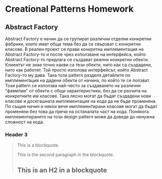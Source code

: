 Creational Patterns Homework
====================

Abstract Factory
---------------------

Abstract Factory е начин да се групират различни отделни конкретни фабрики, които имат обща тема без да се свързват с конкретни класове. В реален проект се прави конкретна имплементация на Abstract Factory-то и после чрез използване на интерфейса, който Abstract Factory-то предлага се създават реални конкретни обекти. Клиентът не знае точно какви са тези обекти, нито как са създадени, нито как работят. Той просто използва интерфейсът, който Abstract Factory-то му дава. Така този pattern разделя детайлите по имплементация на дадени обекти от начина, по който те се ползват. Този pattern се използва най-често за създаването на различни "фамилии" от обекти с общи характеристики, без да се разчита на конкретните им класове. Така лесно могат да бъдат създадени нови класове и досегашната имплементация на кода да не бъде променяна. По същия начин и някои вече имплементирани класове могат да бъдат променяни без това да пречи на останалата част на кода. Понякога имплементирането на този design pattern може да доведе до ненужна сложност на кода.

### Header 3

> This is a blockquote.
> 
> This is the second paragraph in the blockquote.
>
> ## This is an H2 in a blockquote
